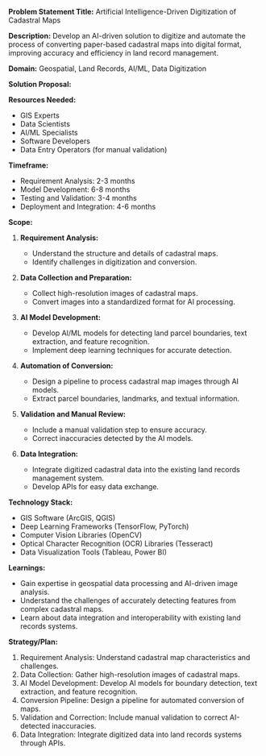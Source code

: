 **Problem Statement Title:** Artificial Intelligence-Driven Digitization of Cadastral Maps

**Description:** Develop an AI-driven solution to digitize and automate the process of converting paper-based cadastral maps into digital format, improving accuracy and efficiency in land record management.

**Domain:** Geospatial, Land Records, AI/ML, Data Digitization

**Solution Proposal:**

**Resources Needed:**
- GIS Experts
- Data Scientists
- AI/ML Specialists
- Software Developers
- Data Entry Operators (for manual validation)

**Timeframe:**
- Requirement Analysis: 2-3 months
- Model Development: 6-8 months
- Testing and Validation: 3-4 months
- Deployment and Integration: 4-6 months

**Scope:**
1. **Requirement Analysis:**
   - Understand the structure and details of cadastral maps.
   - Identify challenges in digitization and conversion.

2. **Data Collection and Preparation:**
   - Collect high-resolution images of cadastral maps.
   - Convert images into a standardized format for AI processing.

3. **AI Model Development:**
   - Develop AI/ML models for detecting land parcel boundaries, text extraction, and feature recognition.
   - Implement deep learning techniques for accurate detection.

4. **Automation of Conversion:**
   - Design a pipeline to process cadastral map images through AI models.
   - Extract parcel boundaries, landmarks, and textual information.

5. **Validation and Manual Review:**
   - Include a manual validation step to ensure accuracy.
   - Correct inaccuracies detected by the AI models.

6. **Data Integration:**
   - Integrate digitized cadastral data into the existing land records management system.
   - Develop APIs for easy data exchange.

**Technology Stack:**
- GIS Software (ArcGIS, QGIS)
- Deep Learning Frameworks (TensorFlow, PyTorch)
- Computer Vision Libraries (OpenCV)
- Optical Character Recognition (OCR) Libraries (Tesseract)
- Data Visualization Tools (Tableau, Power BI)

**Learnings:**
- Gain expertise in geospatial data processing and AI-driven image analysis.
- Understand the challenges of accurately detecting features from complex cadastral maps.
- Learn about data integration and interoperability with existing land records systems.

**Strategy/Plan:**
1. Requirement Analysis: Understand cadastral map characteristics and challenges.
2. Data Collection: Gather high-resolution images of cadastral maps.
3. AI Model Development: Develop AI models for boundary detection, text extraction, and feature recognition.
4. Conversion Pipeline: Design a pipeline for automated conversion of maps.
5. Validation and Correction: Include manual validation to correct AI-detected inaccuracies.
6. Data Integration: Integrate digitized data into land records systems through APIs.